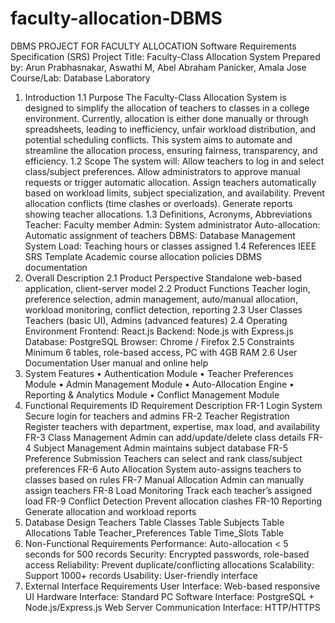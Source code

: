 # faculty-allocation-DBMS
DBMS PROJECT FOR FACULTY ALLOCATION 
Software Requirements Specification (SRS)
Project Title: Faculty-Class Allocation System
Prepared by: Arun Prabhasnakar, Aswathi M, Abel Abraham Panicker, Amala Jose
Course/Lab: Database Laboratory
1. Introduction
1.1 Purpose
The Faculty-Class Allocation System is designed to simplify the allocation of teachers to
classes in a college environment. Currently, allocation is either done manually or through
spreadsheets, leading to inefficiency, unfair workload distribution, and potential scheduling
conflicts. This system aims to automate and streamline the allocation process, ensuring
fairness, transparency, and efficiency.
1.2 Scope
The system will:
Allow teachers to log in and select class/subject preferences.
Allow administrators to approve manual requests or trigger automatic allocation.
Assign teachers automatically based on workload limits, subject specialization, and
availability.
Prevent allocation conflicts (time clashes or overloads).
Generate reports showing teacher allocations.
1.3 Definitions, Acronyms, Abbreviations
Teacher: Faculty member
Admin: System administrator
Auto-allocation: Automatic assignment of teachers
DBMS: Database Management System
Load: Teaching hours or classes assigned
1.4 References
IEEE SRS Template
Academic course allocation policies
DBMS documentation
2. Overall Description
2.1 Product Perspective
Standalone web-based application, client-server model
2.2 Product Functions
Teacher login, preference selection, admin management, auto/manual allocation, workload
monitoring, conflict detection, reporting
2.3 User Classes
Teachers (basic UI), Admins (advanced features)
2.4 Operating Environment
Frontend: React.js
Backend: Node.js with Express.js
Database: PostgreSQL
Browser: Chrome / Firefox
2.5 Constraints
Minimum 6 tables, role-based access, PC with 4GB RAM
2.6 User Documentation
User manual and online help
3. System Features
• Authentication Module
• Teacher Preferences Module
• Admin Management Module
• Auto-Allocation Engine
• Reporting & Analytics Module
• Conflict Management Module
4. Functional Requirements
ID Requirement Description
FR-1 Login System Secure login for teachers
and admins
FR-2 Teacher Registration Register teachers with
department, expertise, max
load, and availability
FR-3 Class Management Admin can
add/update/delete class
details
FR-4 Subject Management Admin maintains subject
database
FR-5 Preference Submission Teachers can select and
rank class/subject
preferences
FR-6 Auto Allocation System auto-assigns
teachers to classes based on
rules
FR-7 Manual Allocation Admin can manually assign
teachers
FR-8 Load Monitoring Track each teacher’s
assigned load
FR-9 Conflict Detection Prevent allocation clashes
FR-10 Reporting Generate allocation and
workload reports
5. Database Design
Teachers Table
Classes Table
Subjects Table
Allocations Table
Teacher_Preferences Table
Time_Slots Table
6. Non-Functional Requirements
Performance: Auto-allocation < 5 seconds for 500 records
Security: Encrypted passwords, role-based access
Reliability: Prevent duplicate/conflicting allocations
Scalability: Support 1000+ records
Usability: User-friendly interface
7. External Interface Requirements
User Interface: Web-based responsive UI
Hardware Interface: Standard PC
Software Interface: PostgreSQL + Node.js/Express.js Web Server
Communication Interface: HTTP/HTTPS
